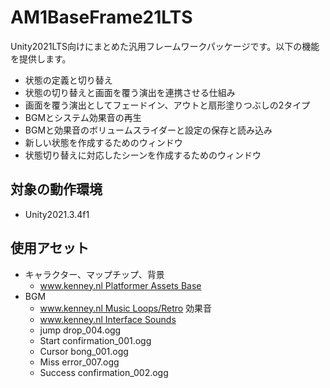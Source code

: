 # AM1BaseFrame21LTS

Unity2021LTS向けにまとめた汎用フレームワークパッケージです。以下の機能を提供します。

- 状態の定義と切り替え
- 状態の切り替えと画面を覆う演出を連携させる仕組み
- 画面を覆う演出としてフェードイン、アウトと扇形塗りつぶしの2タイプ
- BGMとシステム効果音の再生
- BGMと効果音のボリュームスライダーと設定の保存と読み込み
- 新しい状態を作成するためのウィンドウ
- 状態切り替えに対応したシーンを作成するためのウィンドウ







## 対象の動作環境
- Unity2021.3.4f1

## 使用アセット
- キャラクター、マップチップ、背景
  - [www.kenney.nl Platformer Assets Base](www.kenney.nl)
- BGM
  - [www.kenney.nl Music Loops/Retro](www.kenney.nl)
効果音
  - [www.kenney.nl Interface Sounds](www.kenney.nl)
  - jump drop_004.ogg
  - Start confirmation_001.ogg
  - Cursor bong_001.ogg
  - Miss error_007.ogg
  - Success confirmation_002.ogg
